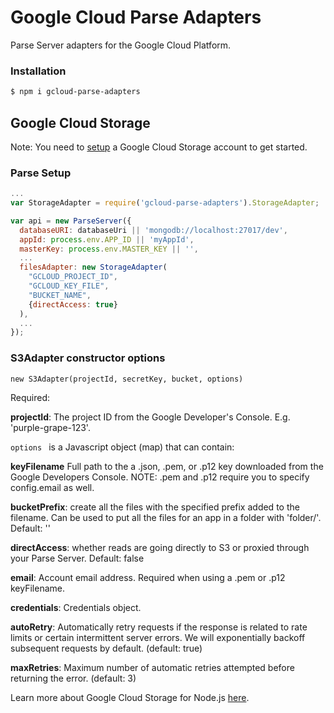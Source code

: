 # Google Cloud Parse Adapters
Parse Server adapters for the Google Cloud Platform.

### Installation

```sh
$ npm i gcloud-parse-adapters
```

## Google Cloud Storage

Note: You need to [setup][storagesetup] a Google Cloud Storage account to get started.

### Parse Setup

```js
...
var StorageAdapter = require('gcloud-parse-adapters').StorageAdapter;

var api = new ParseServer({
  databaseURI: databaseUri || 'mongodb://localhost:27017/dev',
  appId: process.env.APP_ID || 'myAppId',
  masterKey: process.env.MASTER_KEY || '',
  ...
  filesAdapter: new StorageAdapter(
    "GCLOUD_PROJECT_ID",
    "GCLOUD_KEY_FILE",
    "BUCKET_NAME",
    {directAccess: true}
  ), 
  ...
});
```

### S3Adapter constructor options

``` 
new S3Adapter(projectId, secretKey, bucket, options)
```

Required:

**projectId**: The project ID from the Google Developer's Console. E.g. 'purple-grape-123'.

```options ``` is a Javascript object (map) that can contain:

**keyFilename** Full path to the a .json, .pem, or .p12 key downloaded from the Google Developers Console. NOTE: .pem and .p12 require you to specify config.email as well.

**bucketPrefix**: create all the files with the specified prefix added to the filename. Can be used to put all the files for an app in a folder with 'folder/'. Default: ''

**directAccess**: whether reads are going directly to S3 or proxied through your Parse Server. Default: false

**email**: Account email address. Required when using a .pem or .p12 keyFilename.

**credentials**: Credentials object.

**autoRetry**: Automatically retry requests if the response is related to rate limits or certain intermittent server errors. We will exponentially backoff subsequent requests by default. (default: true)

**maxRetries**: Maximum number of automatic retries attempted before returning the error. (default: 3)


Learn more about Google Cloud Storage for Node.js [here][more].

[storagesetup]: https://cloud.google.com/storage/docs/signup
[more]: https://googlecloudplatform.github.io/gcloud-node/#/docs/v0.28.0/storage
